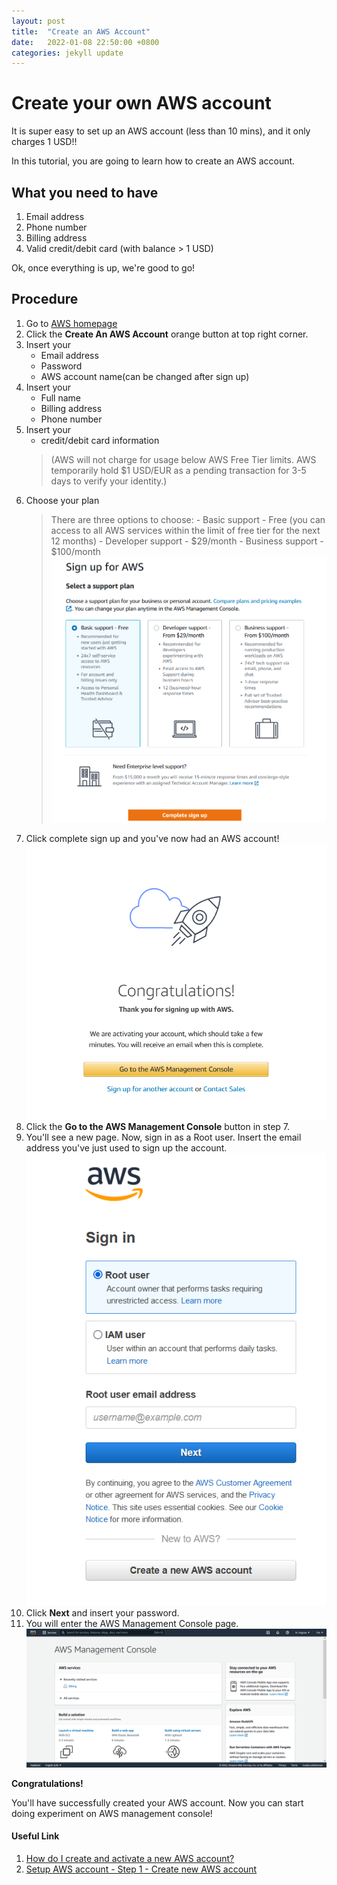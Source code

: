 ```yaml
---
layout: post
title:  "Create an AWS Account"
date:   2022-01-08 22:50:00 +0800
categories: jekyll update
---
```


# Create your own AWS account

It is super easy to set up an AWS account (less than 10 mins), and it only charges 1 USD!!

In this tutorial, you are going to learn how to create an AWS account.

## What you need to have
1. Email address
2. Phone number
3. Billing address
4. Valid credit/debit card (with balance > 1 USD)

Ok, once everything is up, we're good to go!

## Procedure
1. Go to [AWS homepage](https://aws.amazon.com/?aws-products-analytics.sort-by=item.additionalFields.productNameLowercase&aws-products-analytics.sort-order=asc&aws-products-business-apps.sort-by=item.additionalFields.productNameLowercase&aws-products-business-apps.sort-order=asc&aws-products-containers.sort-by=item.additionalFields.productNameLowercase&aws-products-containers.sort-order=asc&aws-products-compute.sort-by=item.additionalFields.productNameLowercase&aws-products-compute.sort-order=asc&aws-products-databases.sort-by=item.additionalFields.productNameLowercase&aws-products-databases.sort-order=asc&aws-products-fe-mobile.sort-by=item.additionalFields.productNameLowercase&aws-products-fe-mobile.sort-order=asc&aws-products-game-tech.sort-by=item.additionalFields.productNameLowercase&aws-products-game-tech.sort-order=asc&aws-products-iot.sort-by=item.additionalFields.productNameLowercase&aws-products-iot.sort-order=asc&aws-products-ml.sort-by=item.additionalFields.productNameLowercase&aws-products-ml.sort-order=asc&aws-products-mgmt-govern.sort-by=item.additionalFields.productNameLowercase&aws-products-mgmt-govern.sort-order=asc&aws-products-migration.sort-by=item.additionalFields.productNameLowercase&aws-products-migration.sort-order=asc&aws-products-network.sort-by=item.additionalFields.productNameLowercase&aws-products-network.sort-order=asc&aws-products-security.sort-by=item.additionalFields.productNameLowercase&aws-products-security.sort-order=asc&aws-products-storage.sort-by=item.additionalFields.productNameLowercase&aws-products-storage.sort-order=asc
)
2. Click the **Create An AWS Account** orange button at top right corner.
3. Insert your 
    - Email address
    - Password
    - AWS account name(can be changed after sign up)
4. Insert your
    - Full name
    - Billing address
    - Phone number
5. Insert your
    - credit/debit card information 
    > (AWS will not charge for usage below AWS Free Tier limits. AWS temporarily hold $1 USD/EUR as a pending transaction for 3-5 days to verify your identity.)
6. Choose your plan
    > There are three options to choose: 
        - Basic support - Free (you can access to all AWS services within the limit of free tier for the next 12 months)
        - Developer support - $29/month
        - Business support - $100/month
    ![Choose your plan](_posts/_assets/Create-an-AWS-Account/Choose_your_plan.png)
7. Click complete sign up and you've now had an AWS account!
    ![Sign up successful](_posts/_assets/Create-an-AWS-Account/Sign_up_successful.png)
8. Click the **Go to the AWS Management Console** button in step 7.
9. You'll see a new page. Now, sign in as a Root user. Insert the email address you've just used to sign up the account.
    ![Sign in](_posts/_assets/Create-an-AWS-Account/Sign_in.png)
10. Click **Next** and insert your password.
11. You will enter the AWS Management Console page.
    ![AWS management console](_posts/_assets/Create-an-AWS-Account/AWS_management_console.png)

**Congratulations!**

You'll have successfully created your AWS account. Now you can start doing experiment on AWS management console!

#### Useful Link
1. [How do I create and activate a new AWS account?](https://aws.amazon.com/premiumsupport/knowledge-center/create-and-activate-aws-account/)
2. [Setup AWS account - Step 1 - Create new AWS account](https://www.youtube.com/watch?v=gA9pl-A9gDM&list=PLIUhw5xEbE-UIt62T_qb8l-sf3eft5M4F)

